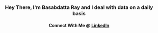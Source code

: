 <h3 align="center">Hey There, I'm Basabdatta Ray and I deal with data on a daily basis</h3>
<h4 align="center">Connect With Me @ <a href="https://www.linkedin.com/in/basabray" 🙂 target="_blank"><b>LinkedIn</b></a></h4> 

<!--
**basabray/basabray** is a ✨ _special_ ✨ repository because its `README.md` (this file) appears on your GitHub profile.

Here are some ideas to get you started:

- 🔭 I’m currently working on ...
- 🌱 I’m currently learning ...
- 👯 I’m looking to collaborate on ...
- 🤔 I’m looking for help with ...
- 💬 Ask me about ...
- 📫 How to reach me: ...
- 😄 Pronouns: ...
- ⚡ Fun fact: ...
-->
